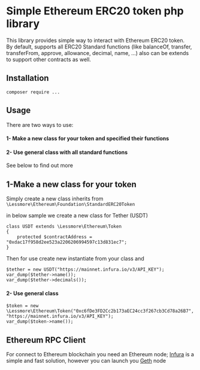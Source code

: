 # Simple Ethereum ERC20 token php library

This library provides simple way to interact with Ethereum ERC20 token.  
By default, supports all ERC20 Standard functions (like balanceOf, transfer, transferFrom, approve, allowance, decimal, name, ...) also can be extends to support other contracts as well.

## Installation
`composer require ...`

## Usage
There are two ways to use:
#### 1- Make a new class for your token and specified their functions
#### 2- Use general class with all standard functions

See below to find out more


## 1-Make a new class for your token
Simply create a new class inherits from `\Lessmore\Ethereum\Foundation\StandardERC20Token`

in below sample we create a new class for Tether (USDT)
```
class USDT extends \Lessmore\Ethereum\Token  
{
    protected $contractAddress = "0xdac17f958d2ee523a2206206994597c13d831ec7";  
}
```
Then for use create new instantiate from your class and

```
$tether = new USDT("https://mainnet.infura.io/v3/API_KEY");
var_dump($tether->name());
var_dump($tether->decimals());
```

#### 2- Use general class

```
$token = new \Lessmore\Ethereum\Token("0xc6fDe3FD2Cc2b173aEC24cc3f267cb3Cd78a26B7", "https://mainnet.infura.io/v3/API_KEY");
var_dump($token->name());
```

## Ethereum RPC Client
For connect to Ethereum blockchain you need an Ethereum node; [Infura](https://infura.io/) is a simple and fast solution, however you can launch you [Geth](https://geth.ethereum.org/) node

 

